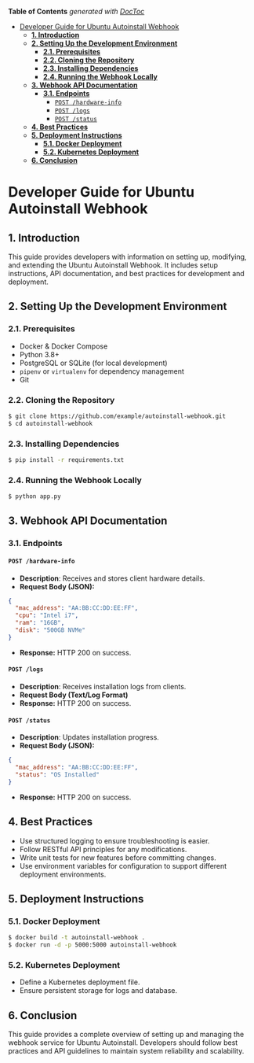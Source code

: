 <!-- START doctoc generated TOC please keep comment here to allow auto update -->
<!-- DON'T EDIT THIS SECTION, INSTEAD RE-RUN doctoc TO UPDATE -->
**Table of Contents**  *generated with [DocToc](https://github.com/thlorenz/doctoc)*

- [Developer Guide for Ubuntu Autoinstall Webhook](#developer-guide-for-ubuntu-autoinstall-webhook)
  - [**1. Introduction**](#1-introduction)
  - [**2. Setting Up the Development Environment**](#2-setting-up-the-development-environment)
    - [**2.1. Prerequisites**](#21-prerequisites)
    - [**2.2. Cloning the Repository**](#22-cloning-the-repository)
    - [**2.3. Installing Dependencies**](#23-installing-dependencies)
    - [**2.4. Running the Webhook Locally**](#24-running-the-webhook-locally)
  - [**3. Webhook API Documentation**](#3-webhook-api-documentation)
    - [**3.1. Endpoints**](#31-endpoints)
      - [`POST /hardware-info`](#post-hardware-info)
      - [`POST /logs`](#post-logs)
      - [`POST /status`](#post-status)
  - [**4. Best Practices**](#4-best-practices)
  - [**5. Deployment Instructions**](#5-deployment-instructions)
    - [**5.1. Docker Deployment**](#51-docker-deployment)
    - [**5.2. Kubernetes Deployment**](#52-kubernetes-deployment)
  - [**6. Conclusion**](#6-conclusion)

<!-- END doctoc generated TOC please keep comment here to allow auto update -->

# Developer Guide for Ubuntu Autoinstall Webhook

## **1. Introduction**

This guide provides developers with information on setting up, modifying, and extending the Ubuntu Autoinstall Webhook. It includes setup instructions, API documentation, and best practices for development and deployment.

## **2. Setting Up the Development Environment**

### **2.1. Prerequisites**

- Docker & Docker Compose
- Python 3.8+
- PostgreSQL or SQLite (for local development)
- `pipenv` or `virtualenv` for dependency management
- Git

### **2.2. Cloning the Repository**

```bash
$ git clone https://github.com/example/autoinstall-webhook.git
$ cd autoinstall-webhook
```

### **2.3. Installing Dependencies**

```bash
$ pip install -r requirements.txt
```

### **2.4. Running the Webhook Locally**

```bash
$ python app.py
```

## **3. Webhook API Documentation**

### **3.1. Endpoints**

#### `POST /hardware-info`

- **Description**: Receives and stores client hardware details.
- **Request Body (JSON):**
```json
{
  "mac_address": "AA:BB:CC:DD:EE:FF",
  "cpu": "Intel i7",
  "ram": "16GB",
  "disk": "500GB NVMe"
}
```
- **Response:** HTTP 200 on success.

#### `POST /logs`

- **Description**: Receives installation logs from clients.
- **Request Body (Text/Log Format)**
- **Response:** HTTP 200 on success.

#### `POST /status`

- **Description**: Updates installation progress.
- **Request Body (JSON):**
```json
{
  "mac_address": "AA:BB:CC:DD:EE:FF",
  "status": "OS Installed"
}
```
- **Response:** HTTP 200 on success.

## **4. Best Practices**

- Use structured logging to ensure troubleshooting is easier.
- Follow RESTful API principles for any modifications.
- Write unit tests for new features before committing changes.
- Use environment variables for configuration to support different deployment environments.

## **5. Deployment Instructions**

### **5.1. Docker Deployment**

```bash
$ docker build -t autoinstall-webhook .
$ docker run -d -p 5000:5000 autoinstall-webhook
```

### **5.2. Kubernetes Deployment**

- Define a Kubernetes deployment file.
- Ensure persistent storage for logs and database.

## **6. Conclusion**

This guide provides a complete overview of setting up and managing the webhook service for Ubuntu Autoinstall. Developers should follow best practices and API guidelines to maintain system reliability and scalability.
